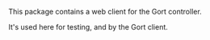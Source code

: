 This package contains a web client for the Gort controller.

It's used here for testing, and by the Gort client.
